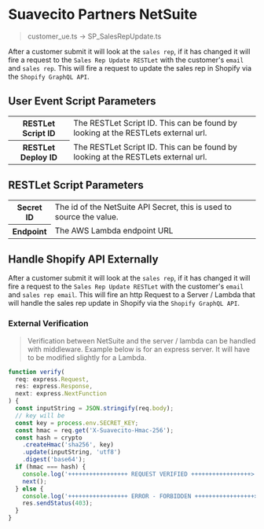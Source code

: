 # Suavecito Partners NetSuite

> customer_ue.ts -> SP_SalesRepUpdate.ts

After a customer submit it will look at the `sales rep`, if it has changed it will fire a request to the `Sales Rep Update RESTLet` with the customer's `email` and `sales rep`. This will fire a request to update the sales rep in Shopify via the `Shopify GraphQL API`.

## User Event Script Parameters

<table>
  <tr>
    <th>RESTLet Script ID</th>
    <td>The RESTLet Script ID. This can be found by looking at the RESTLets external url.</td>
  </tr>
    <tr>
    <th>RESTLet Deploy ID</th>
    <td>The RESTLet Script ID. This can be found by looking at the RESTLets external url.</td>
  </tr>
</table>

## RESTLet Script Parameters

<table>
  <tr>
    <th>Secret ID</th>
    <td>The id of the NetSuite API Secret, this is used to source the value.</td>
  </tr>
  <tr>
    <th>Endpoint</th>
    <td>The AWS Lambda endpoint URL</td>
  </tr>
</table>

## Handle Shopify API Externally

After a customer submit it will look at the `sales rep`, if it has changed it will fire a request to the `Sales Rep Update RESTLet` with the customer's `email` and `sales rep email`. This will fire an http Request to a Server / Lambda that will handle the sales rep update in Shopify via the `Shopify GraphQL API`.

### External Verification

> Verification between NetSuite and the server / lambda can be handled with middleware. Example below is for an express server. It will have to be modified slightly for a Lambda.

```typescript
function verify(
  req: express.Request,
  res: express.Response,
  next: express.NextFunction
) {
  const inputString = JSON.stringify(req.body);
  // key will be
  const key = process.env.SECRET_KEY;
  const hmac = req.get('X-Suavecito-Hmac-256');
  const hash = crypto
    .createHmac('sha256', key)
    .update(inputString, 'utf8')
    .digest('base64');
  if (hmac === hash) {
    console.log('+++++++++++++++++ REQUEST VERIFIED +++++++++++++++++>');
    next();
  } else {
    console.log('+++++++++++++++++ ERROR - FORBIDDEN +++++++++++++++++>');
    res.sendStatus(403);
  }
}
```
